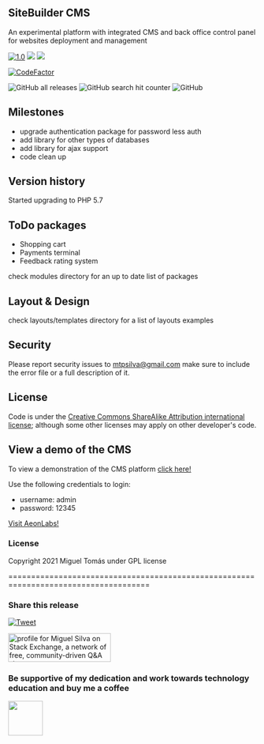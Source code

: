 ## SiteBuilder CMS
An experimental platform with integrated CMS and back office control panel for websites deployment and management


[![1.0](https://jitpack.io/v/aeonSolutions/Sitebuilder-CMS.svg)](https://jitpack.io/#aeonSolutions/AeonLabs-Sitebuilder-CMS)
[![](https://jitci.com/gh/aeonSolutions/Sitebuilder-CMS/svg)](https://jitci.com/gh/aeonSolutions/AeonLabs-Sitebuilder-CMS)
![](https://views.whatilearened.today/views/github/aeonSolutions/AeonLabs-Sitebuilder-CMS.svg)

[![CodeFactor](https://www.codefactor.io/repository/github/aeonsolutions/AeonLabs-Sitebuilder-CMS/badge)](https://www.codefactor.io/repository/github/aeonsolutions/AeonLabs-Sitebuilder-CMS)

![GitHub all releases](https://img.shields.io/github/downloads/aeonSolutions/Sitebuilder-CMS/total?style=for-the-badge)
![GitHub search hit counter](https://img.shields.io/github/search/aeonSolutions/Sitebuilder-CMS/Sitebuilder-CMS?style=for-the-badge)
![GitHub](https://img.shields.io/github/license/aeonSolutions/Sitebuilder-CMS?style=for-the-badge)

## Milestones
- upgrade authentication package for password less auth
- add library for other types of databases
- add library for ajax support
- code clean up

## Version history
Started upgrading to PHP 5.7

## ToDo packages
- Shopping cart
- Payments terminal
- Feedback rating system

check modules directory for an up to date list of packages
## Layout & Design
check layouts/templates directory for a list of layouts examples 


## Security
Please report security issues to mtpsilva@gmail.com make sure to include the error file or a full description of it.

## License
Code is under the [Creative Commons ShareAlike Attribution international license](http://creativecommons.org/licenses/by-sa/4.0/); although some other licenses may apply on other developer's code.

## View a demo of the CMS
To view a demonstration of the CMS platform [click here!](http://aeonlabs.solutions/sitebuilder/index.php)

Use the following credentials to login:
- username: admin
- password: 12345


[Visit AeonLabs!](http://www.aeonlabs.solutions)


### License
Copyright 2021 Miguel Tomás under GPL license

=====================================================================================
### Share this release
[![Tweet](https://img.shields.io/twitter/url/http/shields.io.svg?style=social)](https://twitter.com/intent/tweet?original_referer=https%3A%2F%2Fjitpack.io%2F&ref_src=twsrc%5Etfw&text=Version%201.0%20of%20AeonLabs-Common-Libraries-for-Android%20is%20now%20available%20on%20&tw_p=tweetbutton&url=http%3A%2F%2Fjitpack.io%2F%23aeonSolutions%2FAeonLabs-Common-Libraries-for-Android%2F1.0)

<a href="https://stackexchange.com/users/18907312/miguel-silva"><img src="https://stackexchange.com/users/flair/18907312.png" width="208" height="58" alt="profile for Miguel Silva on Stack Exchange, a network of free, community-driven Q&amp;A sites" title="profile for Miguel Silva on Stack Exchange, a network of free, community-driven Q&amp;A sites" /></a>

### Be supportive of my dedication and work towards technology education and buy me a coffee

[<img src="https://cdn.buymeacoffee.com/buttons/v2/default-yellow.png" data-canonical-src="https://cdn.buymeacoffee.com/buttons/v2/default-yellow.png" height="70" />](https://www.buymeacoffee.com/migueltomas)
